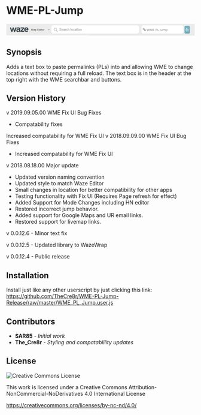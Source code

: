 
# WME-PL-Jump
![pl_jump](https://github.com/TheCre8r/WME-PL-Jump-Release/blob/master/images/plj.png?raw=true)

## Synopsis

Adds a text box to paste permalinks (PLs) into and allowing WME to change locations without requiring a full reload.  The text box is in the header at the top right with the WME searchbar and buttons.

## Version History
v 2019.09.05.00 WME Fix UI Bug Fixes
- Compatability fixes

Increased compatability for WME Fix UI
v 2018.09.09.00 WME Fix UI Bug Fixes
- Increased compatability for WME Fix UI

v 2018.08.18.00 Major update
- Updated version naming convention
- Updated style to match Waze Editor
- Small changes in location for better compatibility for other apps
- Testing functionality with Fix UI (Requires Page refresh for effect)
- Added Support for Mode Changes including HN editor
- Restored incorrect jump behavior.
- Added support for Google Maps and UR email links.
- Restored support for livemap links.


v 0.0.12.6 - Minor text fix

v 0.0.12.5 - Updated library to WazeWrap

v 0.0.12.4 - Public release

## Installation

Install just like any other userscript by just clicking this link:
https://github.com/TheCre8r/WME-PL-Jump-Release/raw/master/WME_PL_Jump.user.js

## Contributors

* **SAR85** - *Initial work*
* **The_Cre8r** - *Styling and compatablility updates*

## License

![Creative Commons License](https://i.creativecommons.org/l/by-nc-nd/4.0/88x31.png)

This work is licensed under a Creative Commons Attribution-NonCommercial-NoDerivatives 4.0 International License

https://creativecommons.org/licenses/by-nc-nd/4.0/
